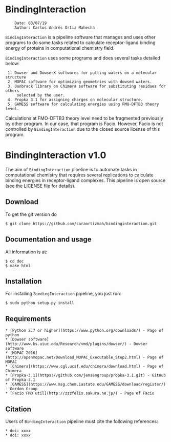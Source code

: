 # BindingInteraction

```
    Date: 03/07/19
    Author: Carlos Andrés Ortiz Mahecha
```

`BindingInteraction` is a pipeline software that manages and uses other programs to do some tasks 
related to calculate receptor-ligand binding energy of proteins in computational chemistry field.

`BindingInteraction` uses some programs and does several tasks detailed below:

     1. Dowser and DowserX softwares for putting waters on a molecular structure
     2. MOPAC software for optimizing geometries with dowsed waters.
     3. Dunbrack library on Chimera software for substituting residues for others
         selected by the user. 
     4. Propka 3.1 for assigning charges on molecular structure.
     5. GAMESS software for calculating energies using FMO-DFTB3 theory level.

Calculations at FMO-DFTB3 theory level need to be fragmented previously by other program.
In our case, that program is Facio. However, Facio is not controlled by `BindingInteraction`
due to the closed source license of this program.


# BindingInteraction v1.0

The aim of `BindingInteraction` pipeline is to automate tasks in computational chemistry that
requires several replications to calculate binding energies in receptor-ligand complexes.
This pipeline is open source (see the LICENSE file for details).


## Download

To get the git version do

    $ git clone https://github.com/caraortizmah/bindinginteraction.git


## Documentation and usage

All information is at:

    $ cd doc
    $ make html

## Installation

For installing `BindingInteraction` pipeline, you just run:

    $ sudo python setup.py install

## Requirements

    * [Python 2.7 or higher](https://www.python.org/downloads/) - Page of python
    * [Dowser software](http://www.ks.uiuc.edu/Research/vmd/plugins/dowser/) - Dowser software
    * [MOPAC 2016](http://openmopac.net/Download_MOPAC_Executable_Step2.html) - Page of MOPAC
    * [Chimera](https://www.cgl.ucsf.edu/chimera/download.html) - Page of Chimera
    * [Propka-3.1](https://github.com/jensengroup/propka-3.1.git) - GitHub of Propka-3.1
    * [GAMESS](https://www.msg.chem.iastate.edu/GAMESS/download/register/) - Gordon Group 
    * [Facio FMO util](http://zzzfelis.sakura.ne.jp/) - Page of Facio

## Citation

Users of `BindingInteraction` pipeline must cite the following references:


    * doi: xxxx
    * doi: xxxx
